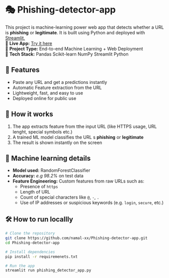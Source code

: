 # 🎭 Phishing-detector-app

This project is machine-learning power web app that detects whether  a URL is **phishing** or **legitimate**. It is built using Python and deployed with [Streamlit.]( https://streamlit.io/)
<br>
🔗 **Live App:** [Try it here](https://phishing-detector-app-hlxvj4rqueq5nqgfu5qzj8.streamlit.app/)
<br>
📁 **Project Type:** End-to-end Machine Learning + Web Deployment
<br>
🧠 **Tech Stack:** Pandas Scikit-learn NumPy Streamlit Python


## 📌 Features

- Paste any URL and get a predictions instantly
- Automatic Feature extraction from the URL
- Lightweight, fast, and easy to use
- Deployed online for public use

## 🚀 How it works
 
 1. The app extracts feature from tthe input URL (like HTTPS usage, URL lenght, special symbols etc.)
 2. A trained ML model classifies the URL s **phishing** or **legitimate**
 3. The result is shown instantly on the screen

##  🧠 Machine learning details

- **Model used:** RandomForestClassifier
- **Accuracy:** *e.g 98.2%* on test data
- **Feature Engineering:**
 Custom features from raw URLs such as:
  - Presence of `https`
  - Length of URL
  - Count of special characters like `@`, `-`, `.`
  - Use of IP addresses or suspicious keywords (e.g. `login`, `secure`, etc.)


## 🛠 How to run locallly

```bash
# Clone the repository
git clone https://github.com/namal-xx/Phishing-detector-app.git 
cd Phishing-detector-app

# Install dependencies
pip install -r requiremenets.txt

# Run the app
streamlit run phishing_detector_app.py
 

  
